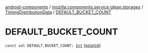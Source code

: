 [android-components](../../index.md) / [mozilla.components.service.glean.storages](../index.md) / [TimingDistributionData](index.md) / [DEFAULT_BUCKET_COUNT](./-d-e-f-a-u-l-t_-b-u-c-k-e-t_-c-o-u-n-t.md)

# DEFAULT_BUCKET_COUNT

`const val DEFAULT_BUCKET_COUNT: `[`Int`](https://kotlinlang.org/api/latest/jvm/stdlib/kotlin/-int/index.html) [(source)](https://github.com/mozilla-mobile/android-components/blob/master/components/service/glean/src/main/java/mozilla/components/service/glean/storages/TimingDistributionsStorageEngine.kt#L187)